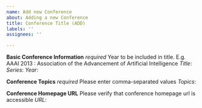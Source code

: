 ```yaml
---
name: Add new Conference
about: Adding a new Conference
title: Conference Title (ADD)
labels: ''
assignees: ''

---
```


**Basic Conference Information** *required*
Year to be included in title.
E.g. AAAI 2013 : Association of the Advancement of Artificial Intelligence
*Title*:
*Series*:
*Year*:

**Conference Topics** *required*
Please enter comma-separated values
*Topics*:

**Conference Homepage URL**
Please verify that conference homepage url is accessible
*URL*:
